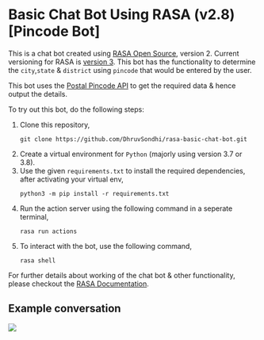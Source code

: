 # Basic Chat Bot Using RASA (v2.8) [Pincode Bot]

This is a chat bot created using [RASA Open Source](https://rasa.com/docs/rasa/2.x/), version 2. Current versioning for RASA is [version 3](https://rasa.com/docs/rasa/). This bot has the functionality to determine the `city`,`state` & `district` using `pincode` that would be entered by the user. 

This bot uses the [Postal Pincode API](http://www.postalpincode.in/Api-Details) to get the required data & hence output the details.

To try out this bot, do the following steps:
1. Clone this repository, 
   ```
   git clone https://github.com/DhruvSondhi/rasa-basic-chat-bot.git
   ```
2. Create a virtual environment for `Python` (majorly using version 3.7 or 3.8).
3. Use the given `requirements.txt` to install the required dependencies, after activating your virtual env,
    ```
    python3 -m pip install -r requirements.txt
    ```
4. Run the action server using the following command in a seperate terminal,
    ```
    rasa run actions
    ```
5. To interact with the bot, use the following command,
    ```
    rasa shell
    ```

For further details about working of the chat bot & other functionality, please checkout the [RASA Documentation](https://rasa.com/docs/rasa/).

## Example conversation
<img src='https://drive.google.com/uc?id=14ItWeLoattWuXHlPukIaT4L3w55wR95s'>

